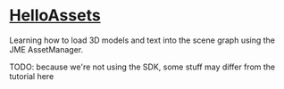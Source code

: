 # [HelloAssets](https://wiki.jmonkeyengine.org/docs/3.3/tutorials/beginner/hello_asset.html)
Learning how to load 3D models and text into the scene graph using the 
JME AssetManager.

TODO: because we're not using the SDK, some stuff may differ from the tutorial here